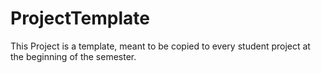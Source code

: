 # ProjectTemplate

This Project is a template, meant to be copied to every student project at the beginning of the semester.